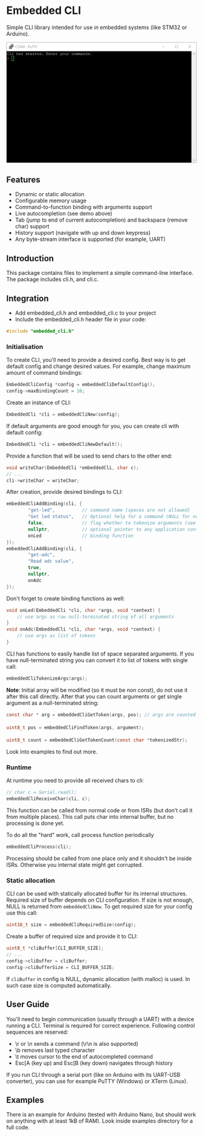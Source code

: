 # Embedded CLI

Simple CLI library intended for use in embedded systems (like STM32 or Arduino).

![Arduino Demo](examples/arduino-demo.gif)

## Features
* Dynamic or static allocation
* Configurable memory usage
* Command-to-function binding with arguments support
* Live autocompletion (see demo above)
* Tab (jump to end of current autocompletion) and backspace (remove char) support
* History support (navigate with up and down keypress)
* Any byte-stream interface is supported (for example, UART)

## Introduction
This package contains files to implement a simple command-line interface.
The package includes cli.h, and cli.c.

## Integration
* Add embedded_cli.h and embedded_cli.c to your project
* Include the embedded_cli.h header file in your code:

```c
#include "embedded_cli.h"
```

### Initialisation
To create CLI, you'll need to provide a desired config. Best way is to get default config and change desired values.
For example, change maximum amount of command bindings:
```c
EmbeddedCliConfig *config = embeddedCliDefaultConfig();
config->maxBindingCount = 16;
```
Create an instance of CLI:
```c
EmbeddedCli *cli = embeddedCliNew(config);
```
If default arguments are good enough for you, you can create cli with default config:
```c
EmbeddedCli *cli = embeddedCliNewDefault();
```
Provide a function that will be used to send chars to the other end:
```c
void writeChar(EmbeddedCli *embeddedCli, char c);
// ...
cli->writeChar = writeChar;
```
After creation, provide desired bindings to CLI:
```c
embeddedCliAddBinding(cli, {
        "get-led",          // command name (spaces are not allowed)
        "Get led status",   // Optional help for a command (NULL for no help)
        false,              // flag whether to tokenize arguments (see below)
        nullptr,            // optional pointer to any application context
        onLed               // binding function 
});
embeddedCliAddBinding(cli, {
        "get-adc",
        "Read adc value",
        true,
        nullptr,
        onAdc
});
```
Don't forget to create binding functions as well:
```c
void onLed(EmbeddedCli *cli, char *args, void *context) {
    // use args as raw null-terminated string of all arguments
}
void onAdc(EmbeddedCli *cli, char *args, void *context) {
    // use args as list of tokens
}
```
CLI has functions to easily handle list of space separated arguments. If you have null-terminated string
you can convert it to list of tokens with single call:
```c
embeddedCliTokenizeArgs(args);
```
**Note**: Initial array will be modified (so it must be non const), do not use it after this call directly.
After that you can count arguments or get single argument as a null-terminated string:
```c
const char * arg = embeddedCliGetToken(args, pos); // args are counted from 1 (not from 0)

uint8_t pos = embeddedCliFindToken(args, argument);

uint8_t count = embeddedCliGetTokenCount(const char *tokenizedStr);
```

Look into examples to find out more.

### Runtime
At runtime you need to provide all received chars to cli:
```c
// char c = Serial.read();
embeddedCliReceiveChar(cli, c);
```
This function can be called from normal code or from ISRs (but don't call it from multiple places). This call puts char into internal buffer,
but no processing is done yet.

To do all the "hard" work, call process function periodically
```c
embeddedCliProcess(cli);
```
Processing should be called from one place only and it shouldn't be inside ISRs. Otherwise you internal
state might get corrupted.

### Static allocation
CLI can be used with statically allocated buffer for its internal structures. Required size of buffer depends on
CLI configuration. If size is not enough, NULL is returned from ```embeddedCliNew```.
To get required size for your config use this call:
```c
uint16_t size = embeddedCliRequiredSize(config);
```
Create a buffer of required size and provide it to CLI:
```c
uint8_t *cliBuffer[CLI_BUFFER_SIZE];
// ...
config->cliBuffer = cliBuffer;
config->cliBufferSize = CLI_BUFFER_SIZE;
```
If ```cliBuffer``` in config is NULL, dynamic allocation (with malloc) is used.
In such case size is computed automatically.


## User Guide
You'll need to begin communication (usually through a UART) with a device running a CLI.
Terminal is required for correct experience. Following control sequences are reserved:
* \r or \n sends a command (\r\n is also supported)
* \b removes last typed character
* \t moves cursor to the end of autocompleted command
* Esc[A (key up) and Esc[B (key down) navigates through history

If you run CLI through a serial port (like on Arduino with its UART-USB converter),
you can use for example PuTTY (Windows) or XTerm (Linux).

## Examples
There is an example for Arduino (tested with Arduino Nano, but should work on anything with at least 1kB of RAM).
Look inside examples directory for a full code.
